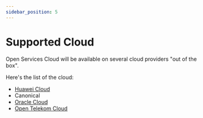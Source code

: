 ```yaml
---
sidebar_position: 5
---
```


# Supported Cloud

Open Services Cloud will be available on several cloud providers "out of the box".

Here's the list of the cloud:

- [Huawei Cloud](https://cloud.huawei.com/)
- Canonical
- [Oracle Cloud](https://www.oracle.com/cloud/)
- [Open Telekom Cloud](https://open-telekom-cloud.com/en)
